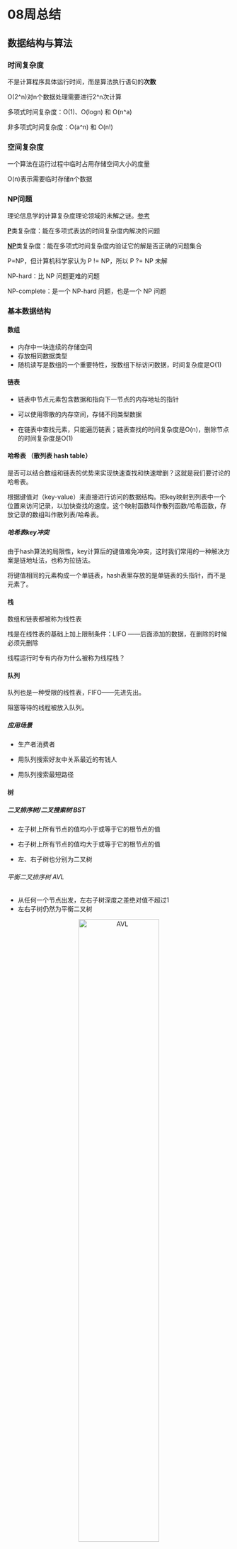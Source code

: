 # 08周总结

## 数据结构与算法

### 时间复杂度

不是计算程序具体运行时间，而是算法执行语句的**次数**

O(2^n)对n个数据处理需要进行2^n次计算

多项式时间复杂度：O(1)、O(logn) 和 O(n^a)

非多项式时间复杂度：O(a^n) 和 O(n!)

### 空间复杂度

一个算法在运行过程中临时占用存储空间大小的度量

O(n)表示需要临时存储n个数据

### NP问题

理论信息学的计算复杂度理论领域的未解之谜。[参考](https://zh.wikipedia.org/wiki/P/NP问题)

[**P**](https://zh.wikipedia.org/wiki/P_(复杂度))类复杂度：能在多项式表达的时间复杂度内解决的问题

[**NP**](https://zh.wikipedia.org/wiki/NP_(复杂度))类复杂度：能在多项式时间复杂度内验证它的解是否正确的问题集合

P=NP，但计算机科学家认为 P !=  NP，所以  P ?= NP 未解

NP-hard：比 NP 问题更难的问题

NP-complete：是一个 NP-hard 问题，也是一个 NP 问题

### 基本数据结构

#### 数组

- 内存中一块连续的存储空间
- 存放相同数据类型
- 随机读写是数组的一个重要特性，按数组下标访问数据，时间复杂度是O(1)

#### 链表

- 链表中节点元素包含数据和指向下一节点的内存地址的指针

- 可以使用零散的内存空间，存储不同类型数据

- 在链表中查找元素，只能遍历链表；链表查找的时间复杂度是O(n)，删除节点的时间复杂度是O(1)

#### 哈希表 （散列表 hash table）

是否可以结合数组和链表的优势来实现快速查找和快速增删？这就是我们要讨论的哈希表。

根据键值对（key-value）来直接进行访问的数据结构。把key映射到列表中一个位置来访问记录，以加快查找的速度。这个映射函数叫作散列函数/哈希函数，存放记录的数组叫作散列表/哈希表。

##### 哈希表key冲突

由于hash算法的局限性，key计算后的键值难免冲突，这时我们常用的一种解决方案是链地址法，也称为拉链法。

将键值相同的元素构成一个单链表，hash表里存放的是单链表的头指针，而不是元素了。

#### 栈

数组和链表都被称为线性表

栈是在线性表的基础上加上限制条件：LIFO ——后面添加的数据，在删除的时候必须先删除

线程运行时专有内存为什么被称为线程栈？

#### 队列

队列也是一种受限的线性表，FIFO——先进先出。

阻塞等待的线程被放入队列。

##### 应用场景

- 生产者消费者

- 用队列搜索好友中关系最近的有钱人

- 用队列搜索最短路径

#### 树

##### 二叉排序树/二叉搜索树 BST

- 左子树上所有节点的值均小于或等于它的根节点的值

- 右子树上所有节点的值均大于或等于它的根节点的值

- 左、右子树也分别为二叉树

###### 平衡二叉排序树 AVL

- 从任何一个节点出发，左右子树深度之差绝对值不超过1
- 左右子树仍然为平衡二叉树

<div align=center>
<img src="./res/height-balancing-binary-search-tree.jpg" alt="AVL" width="60%;" />
</div>

###### 旋转二叉排序树恢复平衡

- 插入时，最多只需要两次旋转就会重新恢复平衡。

- 删除时，需要维护从被删除节点到根节点这条路径上所有节点的平衡性，时间复杂度O(logn)

<div align=center>
<img src="./res/avl-rotation.jpg" alt="avl-rotation" width="60%;" />
</div>

##### 红黑树 RBT

- 每个节点只有两种颜色：红色、黑色

- 根节点是黑色

- 每个叶子节点（NIL）都是黑色的空节点

- 从根节点到叶子节点，不会出现两个连续的红色节点

- 从任何一个节点出发，到叶子节点，这条路径上都有相同数目的的黑色节点
  
<div align=center>
<img src="./res/red-black-tree.jpg" alt="red-black-tree" width="60%;" />
</div>

增删节点时，红黑树通过染色和旋转，保持红黑树满足定义

##### 红黑树 vs 平衡二叉树

- 红黑树最多只需要3次旋转就会重新达成红黑平衡，时间复杂度O(1)
- 在大量增删的情况下，红黑树的效率更高
- 红黑树的平衡性不如平衡二叉树，因此查找效率要差一些

#### 跳表（跳跃列表 skip list）

使得包含n个元素的有序序列的查找和插入操作的平均时间复杂度O(logn)，优于数组的O(n)复杂度。

通过维护一个多层次的链表来实现的

### 常用算法

- 穷举法

- 递归算法
  - 注意递归栈
  - 递归退出条件
  - 举例：快速排序
- 贪心算法
- 动态规划算法
- 遗传算法

### 背包问题

背包问题 Knapsack problem 是一个组合优化的NP完全问题。

一个比较特别的背包问题的描述：小偷背了4磅背包去商场偷东西，将哪些商品放入背包才能收益最大化？

#### 贪心算法

- 普通贪心算法

- 改进贪心算法——狄杰斯特拉算法（最短/最快路径）

**核心是找到起点到每个节点的最快路径。**

1. 找出“最便宜”的节点，即可在最短时间内到达的节点
2. 更新该节点的邻居的开销，检查是否有前往它们的更短路径，如果有，就更新其开销
3. 重复这个过程，直到对图中的每个节点都这样做了
4. 计算最终路径

#### 动态规划算法解决背包问题

通过找到合适的角度，将所求解的目标值在某几个维度上展开，将一个大问题拆解为若干小问题，小问题的最优解，寻找大问题的最优解。

每个动态规划算法都从一个网格开始，如下背包问题的网格

<div align=center>
<img src="./res/dynamic-programming.jpg" alt="dynamic-programming" width="45%;" />
</div>

#### 遗传算法解决背包问题

遗传算法（genetic algorithm）是模拟达尔文生物进化论的自然选择和遗传学机理的生物进化过程的计算机模型，是一种通过模拟自然进化过程搜索最优解的方法。

遗传算法以一种群体中的所有个体为对象，并利用随机化技术指导对一个被编码的参数空间进行高效搜索。其中，选择、交叉和变异构成了遗传算法的遗传操作；参数编码、初始群体的设定、适应度函数的设计、遗传操作设计、控制参数设定五个要素组成了遗传算法的核心内容。

<div align=center>
<img src="./res/genetic-algorithm.jpg" alt="genetic-algorithm" width="45%;" />
</div>

遗传算法得到的不是最优解。

> 数据结构与算法是必备基础，但算法不是必须能写出！



## 网络与数据库

### 网络通信协议

- web请求的一次网络通信历程

<div align=center>
<img src="./res/a-bit-travel.jpg" alt="a-bit-travel" width="60%;" />
</div>

- OSI七层模型 vs TCP/IP四层模型

<div align=center>
<img src="./res/OSI-7layer-vs-TCPIP-4layer.jpg" alt="OSI 7-layer vs TCP/IP 4-layer" width="60%;" />
</div>

- 网络数据包格式

<div align=center>
<img src="./res/tcp-ip-header.png" alt="tcp-ip-header" width="45%;" />
</div>


- 物理层

  物理层负责数据的物理传输，计算机输入输出的只能0、1这样的二进制数据，但是在真正的通信线路里有光纤、电缆、无线各种设备。光信号和电信号，以及无线电磁信号，在物理上是完全不同的，如何让这些不同的设备能够理解、处理相同的二进制数据，这就是物理层要解决的问题。

- 链路层

  链路层就是将数据进行封装后交给物理层进行传输，主要就是将数据封装成数据帧，以帧为单位通过物理层进行通信，有了帧，就可以在帧上进行数据校验，进行流量控制。
  
  链路层会定义帧的大小，这个大小也被称为最大传输单元。
  
  同 HTTP 要在传输数据上添加一个HTTP头一样，数据链路层也会将封装好的帧添加一个帧头，帧头里记录的一个重要信息就是发送者和接收者的MAC地址。MAC地址是网卡的设备标识符，是唯一的，数据帧通过这个信息确保数据发送到达正确的目标机器。

  - 数据链路层负载均衡

<div align=center><img src="../w05/res/data-link-layer-lb.jpg" alt="data-link-layer-loadbalance" width="60%;" /></div>

- 网络层

  网络层IP协议使得互联网应用根据IP地址就能访问到目标服务器，请求离开App后，到达运营服务商的交换机，交换机会根据这个IP地址进行路由转发，可能中间会经过很多个转发节点，最后到达目标服务器。

  网络层的数据需要交给链路层处理，那么网络层的IP数据包必须要小于链路层数据帧的最大传输单元，这个数据包也有个IP头，主要包括的就是发送者和接收者的IP地址。

  - IP 层负载均衡

<div align=center><img src="../w05/res/ip-lb.jpg" alt="IP-loadbalance" width="60%;" /></div>

- 传输层

  IP协议不是一个可靠的通信协议，不会建立稳定的通信链路，并不会确保数据一定送达。要保证通信的稳定可靠，需要传输层协议TCP。

  TCP协议是一种面向连接的、可靠的、基于字节流的传输层协议。

  TCP作为一个比较基础的通信协议，有很多重要机制保证了TCP协议的可靠性和强壮性：
  
  - 使用序号，对收到的TCP报文段进行排序和检测重复的数据
  - 无错传输，使用校验码检测报文段的错误
  - 使用确认和计时器来检测和纠正丢包或延时
  - 流量控制，避免主机分组发送过快而使接收方来不及完全收下
  - 拥塞控制，发送方根据网络承载情况控制分组的发送量，以获得高性能同时避免拥塞崩溃丢失包的重传

  TCP 的3次握手和4次挥手

  <div align=center>
    <img src="./res/tcp-establish.jpg" alt="tcp establish" width="45%;" /><img src="./res/tcp-fin.png" alt="tcp finalize" width="45%;" />
  </div>

- 应用层

  应用层代表之一HTTP 协议：

  互联网应用需要在全球范围为用户提供服务，将全球的应用和全球的用户联系在一起，需要一个统一的应用层协议，这个协议就是HTTP协议。

  - HTTP请求的7中方法
  
    - get：只读请求，请求处理过程不应该产生副作用，即web应用不应该因为get请求而发生任何状态改变
    - head：和get方法一样，但只返回响应头
    - post：提交请求
    - put：上传请求
    - delete：删除URL标识的资源
    - trace：回显服务器收到的请求，用于测试或诊断
    - options：请求服务器返回所有支持的请求方法，测试服务器是否正常

<div align=center>
  <img src="./res/http-request.jpg" alt="http request" width="55%;" />
</div>


  - HTTP响应的5种状态
    - 1xx消息：请求已被服务器接收，继续处理
    - 2xx成功：请求已成功被服务器接收、理解并接受
    - 3xx重定向：需要后续操作才能完成这一次请求
    - 4xx请求错误：请求含有词法错误或无法执行
    - 5xx服务器错误：服务器在处理请求时发生错误

<div align=center>
  <img src="./res/http-response.jpg" alt="http response" width="65%;" />
</div>


- HTTP 协议版本

  - HTTP/1.0 客户端请求到资源后会立即关闭连接，并发量大的时候会导致频繁创建、关闭TCP连接，而TCP三次握手、四次挥手会消耗一定的时间。

  - HTTP/1.1 默认启用长连接模式，即客户端可以使用同一个TCP连接顺序发送多个请求，新版本也引入了管道机制，客户端可以不用等上一个请求的响应结果就可以发送下一个请求，但是服务器端也是按照客户端请求的顺序进行响应的，可以理解为半双工模式。

  - HTTP/2 复用TCP连接的方式则不同，依然遵循请求-响应模式，但客户端发送多个请求和服务端给出多个响应的顺序不受限制，这样既避免了“队头阻塞”，又能快速获取响应。

应用层代表之二DNS协议：

<div align=center>
  <img src="./res/dns.jpg" alt="DNS" width="45%;" />
</div>

### 非阻塞网络IO

计算机之间如何进行网络请求？



#### 阻塞I/O BIO blocking I/O

阻塞I/O：进行I/O操作时，用户线程会一直阻塞，直到读操作/写操作完成。

<div align=center><img src="./res/bio.jpg" alt="blocking IO" width="45%;" /></div>

Socket 接收数据，系统内核的处理过程

<div align=center><img src="./res/socket-process-in-kernel.jpg" alt="socket-process-in-kernel" width="50%;" /><img src="./res/tcp-bytes.jpg" alt="tcp-bytes" width="45%;" /></div>

#### 非阻塞I/O non-blocking I/O

非阻塞I/O：I/O操作立即返回，发起线程不会阻塞等待。

<div align=center><img src="./res/nio.jpg" alt="non blocking I/O" width="50%;" /></div>

非阻塞读操作：

- socket 接收缓冲区有数据，读n个（不保证数据被读完整，因此有可能多次读取）
- socket 接收缓冲区没有数据，则返回失败（不会等待）

非阻塞写操作：

- socket 发送缓冲区满，返回失败（不会等待）
- socket 发送缓冲区不满，写n个数据（不保证一次性写入，因此可能需要多次写入）

#### Java NIO （new I/O）

这部分没有概念，需要日后补上

<div align=center><img src="./res/java-nio.jpg" alt="Java NIO" width="50%;" /></div>

#### 系统I/O复用方式：select，poll，epoll

<div align=center><img src="./res/system-io-poll.jpg" alt="system IO" width="50%;" /></div>

- select poll 下的读过程

<div align=center><img src="./res/io-read-poll.jpg" alt="Read in POLL" width="50%;" /></div>

- epoll下的读过程

<div align=center><img src="./res/io-read-epoll.jpg" alt="Read in EPOLL" width="50%;" /></div>

- 无活动连接时，Selector.select方法被阻塞

  <div align=center><img src="./res/selector-select.jpg" alt="selector-select" width="70%;" /></div>

### 数据库架构原理与性能优化

#### 数据库架构

<div align=center><img src="./res/database-arch.jpg" alt="database arch" /></div>

#### 连接器

数据库连接器会为每个连接请求分配一块专用的内存空间用于会话上下文管理。建立连接对数据库而言相对比较重，需要花费一定的时间，因此应用启动的时候，通常会初始化建立一些数据库连接放在连接池里，这样当处理外部请求执行SQL操作的时候，就不需要花费时间建立连接了。

#### 语法分析器

语法分析的DSL得到AST

测试一下下面语句，可以看到语法分析器返回结果

```sql
explain select * from users whee id=1;
```

#### 语义分析与优化器

语义分析与优化器就是要将各种复杂嵌套的SQL进行语义等价转化，得到有限几种关系的代数计算结构，并利用索引等信息进一步进行优化。

#### 执行计划

<div align=center><img src="./res/database-execution-plan.jpg" alt="database execution plan" /></div>



现在来回答：为什么PrepareStatement更好

PrepareStatement 会预先提交带占位符的 SQL 到数据库进行预处理，提前生成执行计划，当给定占位符参数，真正执行SQL时，执行引擎可以直接执行，效率更好些。

同时 PrepareStatement 可以防止SQL注入攻击。

#### 索引

- 聚簇索引

  聚簇索引：它的数据库记录和索引存储在一起。
  
  MySQL数据库的主键就是聚簇索引，主键和所在记录行存储在B+树中。

- 非聚簇索引

  非聚簇索引在叶子节点记录的就不是数据行记录，而是聚簇索引，也就是主键。
  
  通过非聚簇索引找到主键索引，再通过主键索引找到行记录，这个过程称作**回表**。

- 添加必要的索引优化SQL查询性能

  在几百万行的数据库中查找一条记录，如果没有索引，就需要全表扫描，检索所有的行记录，才能找到所需要的记录。

  下面是无索引和有索引查询结果比较

- 慎用索引

  - 不要盲目添加索引，尤其在生产环境中

    - 添加索引的操作会消耗较长的时间（分钟级别）
    - 这期间，所有数据库的增删改操作全被阻塞，对应用而言，因为连接不能释放，事实上，查询也被阻塞了
  - 删除不用的索引，避免不必要的增删开销
  - 使用更小的数据类型索引
    - int 4个字节，bigint 8个字节
    - Timestamp 4个字节，Datetime 8个字节

#### 数据库的事务

事务特性的ACID，参考第六周的总结

数据库的事务日志

进行事务操作时，事务日志文件会记录更新前的数据记录，然后再更新数据库中的记录，如果全部记录都更新成功，那么事务正常结束，如果过程中某条记录更新失败，那么整个事务全部回滚，已经更新的记录根据事务日志中记录的数据进行恢复，这样全部数据都恢复到事务提交前的状态，仍然保持数据一致性。

LSN：一个按时间顺序分配的唯一事务记录日志序列号

TransID：产生操作的事务ID

PageID：被修改的数据在磁盘上的位置

PreLSN：同一事务产生的上一条日志记录的指针

UNDO：取消本次操作的方法，按照此方法回滚

REDO：重复本次操作

<div align=center><img src="./res/database-transation-log.jpg" alt="database transation log" width="50%;" /></div>

